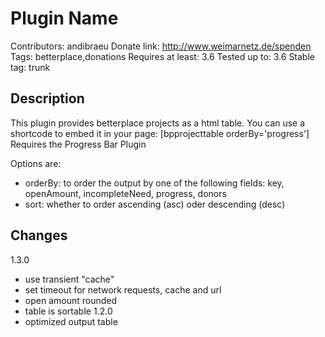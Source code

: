 Plugin Name
===========
Contributors: andibraeu
Donate link: http://www.weimarnetz.de/spenden
Tags: betterplace,donations 
Requires at least: 3.6
Tested up to: 3.6
Stable tag: trunk

Description
------------
This plugin provides betterplace projects as a html table. You can use a shortcode to embed it in your page: [bpprojecttable orderBy='progress']
Requires the Progress Bar Plugin

Options are:
* orderBy: to order the output by one of the following fields: key, openAmount, incompleteNeed, progress, donors
* sort: whether to order ascending (asc) oder descending (desc)

Changes
-------
1.3.0
* use transient "cache"
* set timeout for network requests, cache and url
* open amount rounded
* table is sortable
1.2.0
* optimized output table